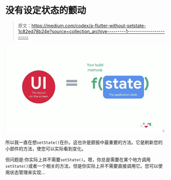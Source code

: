 # 没有设定状态的颤动

> 原文：<https://medium.com/codex/a-flutter-without-setstate-1c82ed78b24e?source=collection_archive---------1----------------------->

![](img/d94bd5d283180227c774a3a6b91e28fa.png)

所以我一直在想`setState()`在扑。这也许是颤振中最重要的方法。它是刷新您的小部件的方法，使您可以实际看到变化。

但问题是:你实际上并不需要`setState()`。嗯，你总是需要在某个地方调用`setState()`或者一个相关的方法，但是你实际上并不需要直接调用它。您可以使用状态管理来实现…